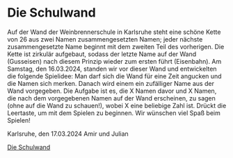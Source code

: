 # Die Schulwand

Auf der Wand der Weinbrennerschule in Karlsruhe steht eine schöne Kette von 26 aus zwei Namen zusammengesetzten Namen; jeder nächste zusammengesetzte Name beginnt mit dem zweiten Teil des vorherigen. Die Kette ist zirkulär aufgebaut, sodass der letzte Name auf der Wand (Gusseisen) nach diesem Prinzip wieder zum ersten führt (Eisenbahn). Am Samstag, den 16.03.2024, standen wir vor dieser Wand und entwickelten die folgende Spielidee: Man darf sich die Wand für eine Zeit angucken und die Namen sich merken. Danach wird einem ein zufälliger Name aus der Wand vorgegeben. Die Aufgabe ist es, die X Namen davor und X Namen, die nach dem vorgegebenen Namen auf der Wand erscheinen, zu sagen (ohne auf die Wand zu schauen!), wobei X eine beliebige Zahl ist. Drückt die Leertaste, um mit dem Spielen zu beginnen. Wir wünschen viel Spaß beim Spielen!

Karlsruhe, den 17.03.2024 Amir und Julian

[Die Schulwand](https://scratch.mit.edu/projects/984274189)
